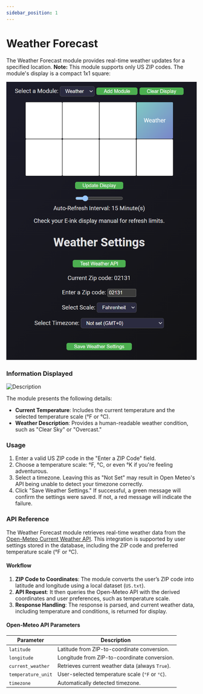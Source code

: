 ```yaml
---
sidebar_position: 1
---
```


# Weather Forecast

The Weather Forecast module provides real-time weather updates for a specified location. **Note:** This module supports only US ZIP codes. The module's display is a compact 1x1 square:

![Weather Forecast Module](/img/weather_module.png)


### Information Displayed

<img src="https://jcari-dev.github.io/display-hub-e-ink-display-dashboard-docs/img/weather_module_sample.jpg" alt="Description" class="module-images" />


The module presents the following details:
- **Current Temperature**: Includes the current temperature and the selected temperature scale (°F or °C).
- **Weather Description**: Provides a human-readable weather condition, such as "Clear Sky" or "Overcast."

### Usage

1. Enter a valid US ZIP code in the "Enter a ZIP Code" field.
2. Choose a temperature scale: °F, °C, or even °K if you're feeling adventurous.
3. Select a timezone. Leaving this as "Not Set" may result in Open Meteo's API being unable to detect your timezone correctly.
4. Click "Save Weather Settings." If successful, a green message will confirm the settings were saved. If not, a red message will indicate the failure.

### API Reference

The Weather Forecast module retrieves real-time weather data from the [Open-Meteo Current Weather API](https://open-meteo.com/). This integration is supported by user settings stored in the database, including the ZIP code and preferred temperature scale (°F or °C). 

#### Workflow
1. **ZIP Code to Coordinates**: 
   The module converts the user’s ZIP code into latitude and longitude using a local dataset (`US.txt`).
2. **API Request**:
   It then queries the Open-Meteo API with the derived coordinates and user preferences, such as temperature scale.
3. **Response Handling**:
   The response is parsed, and current weather data, including temperature and conditions, is returned for display.

#### Open-Meteo API Parameters
| Parameter         | Description                                     |
|-------------------|-------------------------------------------------|
| `latitude`        | Latitude from ZIP-to-coordinate conversion.     |
| `longitude`       | Longitude from ZIP-to-coordinate conversion.    |
| `current_weather` | Retrieves current weather data (always `True`). |
| `temperature_unit`| User-selected temperature scale (`°F` or `°C`). |
| `timezone`        | Automatically detected timezone.                |